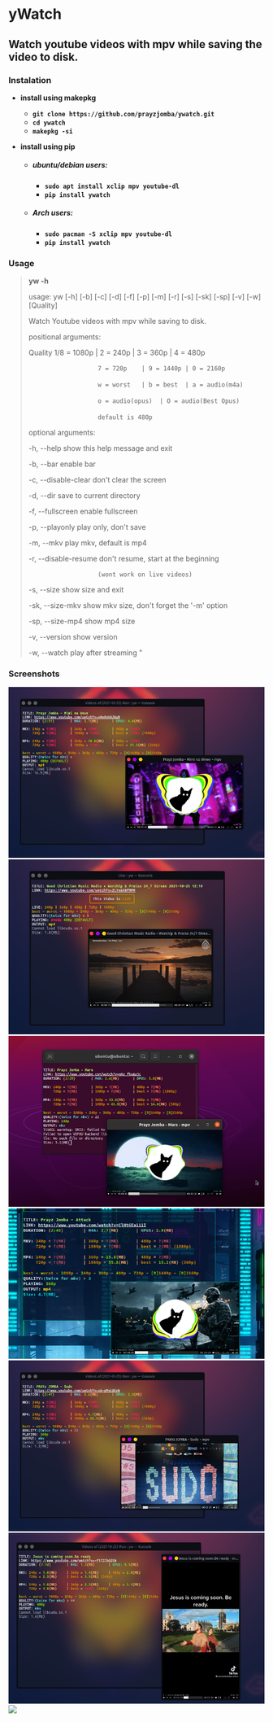 
# yWatch
## Watch youtube videos with mpv while saving the video to disk.

### Instalation

* **install using makepkg**
  * **`git clone https://github.com/prayzjomba/ywatch.git`**
  * **`cd ywatch`**
  * **`makepkg -si`**

* **install using pip**

  * ##### ubuntu/debian users:

    * **`sudo apt install xclip mpv youtube-dl`**
    * **`pip install ywatch`**

  * ##### Arch users:

    * **`sudo pacman -S xclip mpv youtube-dl`**
    * **`pip install ywatch`**

### Usage

> **yw -h**
>
>usage: yw [-h] [-b] [-c] [-d] [-f] [-p] [-m] [-r] [-s] [-sk] [-sp] [-v] [-w] [Quality]
>
>Watch Youtube videos with mpv while saving to disk.
>
>positional arguments:
>
>  Quality
>                        1/8 = 1080p | 2 = 240p  | 3 = 360p  | 4 = 480p
>
>                        7 = 720p    | 9 = 1440p | 0 = 2160p
>
>                        w = worst   | b = best  | a = audio(m4a)
>
>                        o = audio(opus)  | O = audio(Best Opus)
>
>                        default is 480p
>
>
>optional arguments:
>
>  -h, --help            show this help message and exit
>
>  -b, --bar             enable bar
>
>  -c, --disable-clear   don't clear the screen
>
>  -d, --dir             save to current directory
>
>  -f, --fullscreen      enable fullscreen
>
>  -p, --playonly        play only, don't save
>
>  -m, --mkv             play mkv, default is mp4
>
>  -r, --disable-resume  don't resume, start at the beginning
>
>                        (wont work on live videos)
>  -s, --size            show size and exit
>
>  -sk, --size-mkv       show mkv size, don't forget the '-m' option
>
>  -sp, --size-mp4       show mp4 size
>
>  -v, --version         show version
>
>  -w, --watch           play after streaming
>"

### Screenshots
![](https://github.com/prayzjomba/kajhdfhakldfl/blob/main/sc/1.png)
![](https://github.com/prayzjomba/kajhdfhakldfl/blob/main/sc/2.png)
![](https://github.com/prayzjomba/kajhdfhakldfl/blob/main/sc/3.png)
![](https://github.com/prayzjomba/kajhdfhakldfl/blob/main/sc/4.png)
![](https://github.com/prayzjomba/kajhdfhakldfl/blob/main/sc/5.png)
![](https://github.com/prayzjomba/kajhdfhakldfl/blob/main/sc/6.png)
![](https://github.com/prayzjomba/kajhdfhakldfl/blob/main/sc/7.png)






